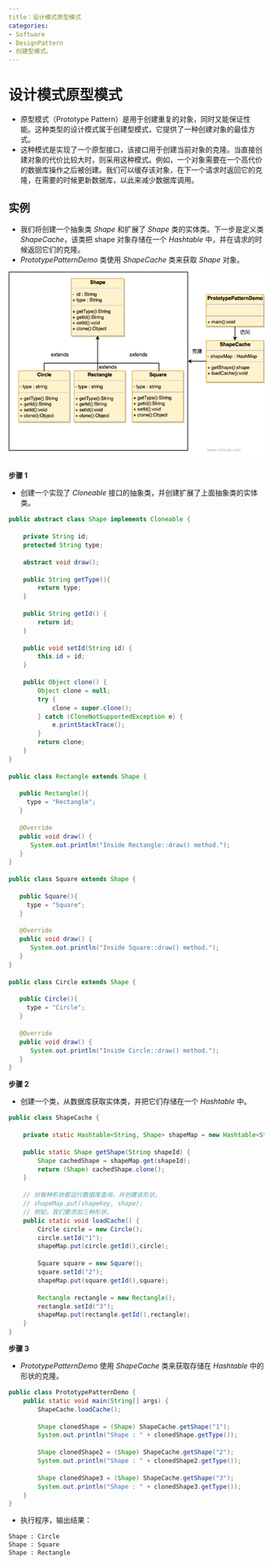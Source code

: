 ```yaml
---
title：设计模式原型模式
categories:
- Software
- DesignPattern
- 创建型模式。
---
```

# 设计模式原型模式

- 原型模式（Prototype Pattern）是用于创建重复的对象，同时又能保证性能。这种类型的设计模式属于创建型模式，它提供了一种创建对象的最佳方式。
- 这种模式是实现了一个原型接口，该接口用于创建当前对象的克隆。当直接创建对象的代价比较大时，则采用这种模式。例如，一个对象需要在一个高代价的数据库操作之后被创建。我们可以缓存该对象，在下一个请求时返回它的克隆，在需要的时候更新数据库，以此来减少数据库调用。

## 实例

- 我们将创建一个抽象类 *Shape* 和扩展了 *Shape* 类的实体类。下一步是定义类 *ShapeCache*，该类把 shape 对象存储在一个 *Hashtable* 中，并在请求的时候返回它们的克隆。
- *PrototypePatternDemo* 类使用 *ShapeCache* 类来获取 *Shape* 对象。

![原型模式的 UML 图](https://raw.githubusercontent.com/LuShan123888/Files/main/Pictures/20201202-prototype-pattern.png)

**步骤 1**

- 创建一个实现了 *Cloneable* 接口的抽象类，并创建扩展了上面抽象类的实体类。

```java
public abstract class Shape implements Cloneable {

    private String id;
    protected String type;

    abstract void draw();

    public String getType(){
        return type;
    }

    public String getId() {
        return id;
    }

    public void setId(String id) {
        this.id = id;
    }

    public Object clone() {
        Object clone = null;
        try {
            clone = super.clone();
        } catch (CloneNotSupportedException e) {
            e.printStackTrace();
        }
        return clone;
    }
}

public class Rectangle extends Shape {
 
   public Rectangle(){
     type = "Rectangle";
   }
 
   @Override
   public void draw() {
      System.out.println("Inside Rectangle::draw() method.");
   }
}

public class Square extends Shape {
 
   public Square(){
     type = "Square";
   }
 
   @Override
   public void draw() {
      System.out.println("Inside Square::draw() method.");
   }
}

public class Circle extends Shape {
 
   public Circle(){
     type = "Circle";
   }
 
   @Override
   public void draw() {
      System.out.println("Inside Circle::draw() method.");
   }
}
```

**步骤 2**

- 创建一个类，从数据库获取实体类，并把它们存储在一个 *Hashtable* 中。

```java
public class ShapeCache {

    private static Hashtable<String, Shape> shapeMap = new Hashtable<String, Shape>();

    public static Shape getShape(String shapeId) {
        Shape cachedShape = shapeMap.get(shapeId);
        return (Shape) cachedShape.clone();
    }

    // 对每种形状都运行数据库查询，并创建该形状。
    // shapeMap.put(shapeKey, shape);
    // 例如，我们要添加三种形状。
    public static void loadCache() {
        Circle circle = new Circle();
        circle.setId("1");
        shapeMap.put(circle.getId(),circle);

        Square square = new Square();
        square.setId("2");
        shapeMap.put(square.getId(),square);

        Rectangle rectangle = new Rectangle();
        rectangle.setId("3");
        shapeMap.put(rectangle.getId(),rectangle);
    }
}
```

**步骤 3**

- *PrototypePatternDemo* 使用 *ShapeCache* 类来获取存储在 *Hashtable* 中的形状的克隆。

```java
public class PrototypePatternDemo {
    public static void main(String[] args) {
        ShapeCache.loadCache();

        Shape clonedShape = (Shape) ShapeCache.getShape("1");
        System.out.println("Shape : " + clonedShape.getType());        

        Shape clonedShape2 = (Shape) ShapeCache.getShape("2");
        System.out.println("Shape : " + clonedShape2.getType());        

        Shape clonedShape3 = (Shape) ShapeCache.getShape("3");
        System.out.println("Shape : " + clonedShape3.getType());        
    }
}
```

- 执行程序，输出结果：

```
Shape : Circle
Shape : Square
Shape : Rectangle
```

